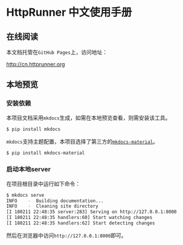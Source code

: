 # HttpRunner 中文使用手册

## 在线阅读

本文档托管在`GitHub Pages`上，访问地址：

http://cn.httprunner.org

## 本地预览

### 安装依赖

本项目文档采用`mkdocs`生成，如需在本地预览查看，则需安装该工具。

```bash
$ pip install mkdocs
```

`mkdocs`支持主题配置，本项目选择了第三方的[`mkdocs-material`](https://squidfunk.github.io/mkdocs-material/)。

```bash
$ pip install mkdocs-material
```

### 启动本地server

在项目根目录中运行如下命令：

```bash
$ mkdocs serve
INFO    -  Building documentation...
INFO    -  Cleaning site directory
[I 180211 22:48:35 server:283] Serving on http://127.0.0.1:8000
[I 180211 22:48:35 handlers:60] Start watching changes
[I 180211 22:48:35 handlers:62] Start detecting changes
```

然后在浏览器中访问`http://127.0.0.1:8000`即可。
